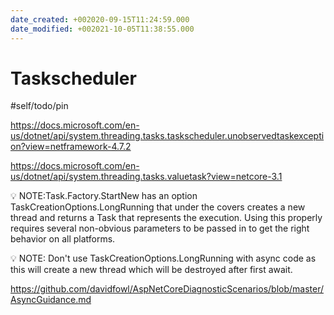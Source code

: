 ```yaml
---
date_created: +002020-09-15T11:24:59.000
date_modified: +002021-10-05T11:38:55.000
---
```


# Taskscheduler

#self/todo/pin

https://docs.microsoft.com/en-us/dotnet/api/system.threading.tasks.taskscheduler.unobservedtaskexception?view=netframework-4.7.2

https://docs.microsoft.com/en-us/dotnet/api/system.threading.tasks.valuetask?view=netcore-3.1

💡 NOTE:Task.Factory.StartNew has an option TaskCreationOptions.LongRunning that under the covers creates a new thread and returns a Task that represents the execution. Using this properly requires several non-obvious parameters to be passed in to get the right behavior on all platforms.

💡 NOTE: Don't use TaskCreationOptions.LongRunning with async code as this will create a new thread which will be destroyed after first await.

https://github.com/davidfowl/AspNetCoreDiagnosticScenarios/blob/master/AsyncGuidance.md
